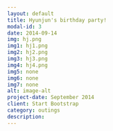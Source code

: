 ```yaml
---
layout: default
title: Hyunjun's birthday party! 
modal-id: 3
date: 2014-09-14
img: hj.png
img1: hj1.png
img2: hj2.png
img3: hj3.png
img4: hj4.png
img5: none
img6: none
img7: none
alt: image-alt
project-date: September 2014
client: Start Bootstrap
category: outings
description: 
---
```

